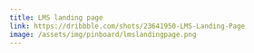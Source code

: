 ```yaml
---
title: LMS landing page
link: https://dribbble.com/shots/23641950-LMS-Landing-Page
image: /assets/img/pinboard/lmslandingpage.png
---
```


